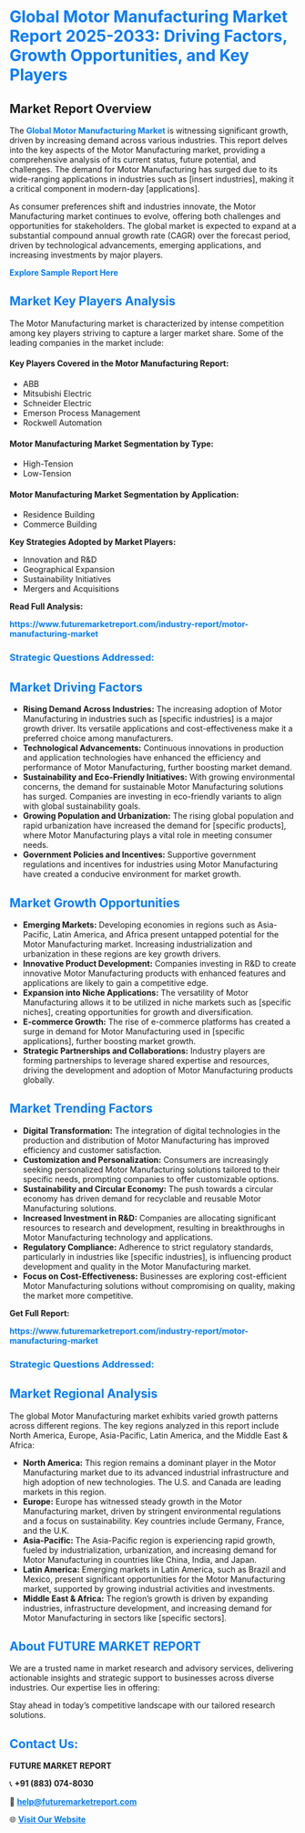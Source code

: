 <h1 style="color: #007BFF;">Global Motor Manufacturing Market Report 2025-2033: Driving Factors, Growth Opportunities, and Key Players</h1>

<section id="overview">
<h2>Market Report Overview</h2>
<p>The <a href="https://www.futuremarketreport.com/industry-report/motor-manufacturing-market" style="color: #007BFF; text-decoration: none;"><strong>Global Motor Manufacturing Market</strong></a> is witnessing significant growth, driven by increasing demand across various industries. This report delves into the key aspects of the Motor Manufacturing market, providing a comprehensive analysis of its current status, future potential, and challenges. The demand for Motor Manufacturing has surged due to its wide-ranging applications in industries such as [insert industries], making it a critical component in modern-day [applications].</p>
<p>As consumer preferences shift and industries innovate, the Motor Manufacturing market continues to evolve, offering both challenges and opportunities for stakeholders. The global market is expected to expand at a substantial compound annual growth rate (CAGR) over the forecast period, driven by technological advancements, emerging applications, and increasing investments by major players.</p>
</section>

<section id="overview">
<p><a href="https://www.futuremarketreport.com/request-sample/reportId=34575" style="color: #007BFF; text-decoration: none;"><strong>Explore Sample Report Here</strong></a></p>
</section>

<section id="key-players">
<h2 style="color: #007BFF;">Market Key Players Analysis</h2>
<p>The Motor Manufacturing market is characterized by intense competition among key players striving to capture a larger market share. Some of the leading companies in the market include:</p>
<h4>Key Players Covered in the Motor Manufacturing Report:</h4>
<ul><li>ABB</li><li>Mitsubishi Electric</li><li>Schneider Electric</li><li>Emerson Process Management</li><li>Rockwell Automation</li></ul>
<h4>Motor Manufacturing Market Segmentation by Type:</h4>
<ul><li>High-Tension</li><li>Low-Tension</li></ul>

<h4>Motor Manufacturing Market Segmentation by Application:</h4>
<ul><li>Residence Building</li><li>Commerce Building</li></ul>
<p><strong>Key Strategies Adopted by Market Players:</strong></p>
<ul>
<li>Innovation and R&D</li>
<li>Geographical Expansion</li>
<li>Sustainability Initiatives</li>
<li>Mergers and Acquisitions</li>
</ul>
</section>

<section>
<p><strong>Read Full Analysis: </strong></p><a href="https://www.futuremarketreport.com/industry-report/motor-manufacturing-market" style="color: #007BFF; text-decoration: none;"><strong>https://www.futuremarketreport.com/industry-report/motor-manufacturing-market</strong></a>
<h3 style="color: #007BFF;">Strategic Questions Addressed:</h3>
</section>

<section id="driving-factors">
<h2 style="color: #007BFF;">Market Driving Factors</h2>
<ul>
<li><strong>Rising Demand Across Industries:</strong> The increasing adoption of Motor Manufacturing in industries such as [specific industries] is a major growth driver. Its versatile applications and cost-effectiveness make it a preferred choice among manufacturers.</li>
<li><strong>Technological Advancements:</strong> Continuous innovations in production and application technologies have enhanced the efficiency and performance of Motor Manufacturing, further boosting market demand.</li>
<li><strong>Sustainability and Eco-Friendly Initiatives:</strong> With growing environmental concerns, the demand for sustainable Motor Manufacturing solutions has surged. Companies are investing in eco-friendly variants to align with global sustainability goals.</li>
<li><strong>Growing Population and Urbanization:</strong> The rising global population and rapid urbanization have increased the demand for [specific products], where Motor Manufacturing plays a vital role in meeting consumer needs.</li>
<li><strong>Government Policies and Incentives:</strong> Supportive government regulations and incentives for industries using Motor Manufacturing have created a conducive environment for market growth.</li>
</ul>
</section>

<section id="growth-opportunities">
<h2 style="color: #007BFF;">Market Growth Opportunities</h2>
<ul>
<li><strong>Emerging Markets:</strong> Developing economies in regions such as Asia-Pacific, Latin America, and Africa present untapped potential for the Motor Manufacturing market. Increasing industrialization and urbanization in these regions are key growth drivers.</li>
<li><strong>Innovative Product Development:</strong> Companies investing in R&D to create innovative Motor Manufacturing products with enhanced features and applications are likely to gain a competitive edge.</li>
<li><strong>Expansion into Niche Applications:</strong> The versatility of Motor Manufacturing allows it to be utilized in niche markets such as [specific niches], creating opportunities for growth and diversification.</li>
<li><strong>E-commerce Growth:</strong> The rise of e-commerce platforms has created a surge in demand for Motor Manufacturing used in [specific applications], further boosting market growth.</li>
<li><strong>Strategic Partnerships and Collaborations:</strong> Industry players are forming partnerships to leverage shared expertise and resources, driving the development and adoption of Motor Manufacturing products globally.</li>
</ul>
</section>

<section id="trending-factors">
<h2 style="color: #007BFF;">Market Trending Factors</h2>
<ul>
<li><strong>Digital Transformation:</strong> The integration of digital technologies in the production and distribution of Motor Manufacturing has improved efficiency and customer satisfaction.</li>
<li><strong>Customization and Personalization:</strong> Consumers are increasingly seeking personalized Motor Manufacturing solutions tailored to their specific needs, prompting companies to offer customizable options.</li>
<li><strong>Sustainability and Circular Economy:</strong> The push towards a circular economy has driven demand for recyclable and reusable Motor Manufacturing solutions.</li>
<li><strong>Increased Investment in R&D:</strong> Companies are allocating significant resources to research and development, resulting in breakthroughs in Motor Manufacturing technology and applications.</li>
<li><strong>Regulatory Compliance:</strong> Adherence to strict regulatory standards, particularly in industries like [specific industries], is influencing product development and quality in the Motor Manufacturing market.</li>
<li><strong>Focus on Cost-Effectiveness:</strong> Businesses are exploring cost-efficient Motor Manufacturing solutions without compromising on quality, making the market more competitive.</li>
</ul>
</section>

<section>
<p><strong>Get Full Report: </strong></p><a href="https://www.futuremarketreport.com/industry-report/motor-manufacturing-market" style="color: #007BFF; text-decoration: none;"><strong>https://www.futuremarketreport.com/industry-report/motor-manufacturing-market</strong></a>
<h3 style="color: #007BFF;">Strategic Questions Addressed:</h3>
</section>


<section id="regional-analysis">
<h2 style="color: #007BFF;">Market Regional Analysis</h2>
<p>The global Motor Manufacturing market exhibits varied growth patterns across different regions. The key regions analyzed in this report include North America, Europe, Asia-Pacific, Latin America, and the Middle East & Africa:</p>
<ul>
<li><strong>North America:</strong> This region remains a dominant player in the Motor Manufacturing market due to its advanced industrial infrastructure and high adoption of new technologies. The U.S. and Canada are leading markets in this region.</li>
<li><strong>Europe:</strong> Europe has witnessed steady growth in the Motor Manufacturing market, driven by stringent environmental regulations and a focus on sustainability. Key countries include Germany, France, and the U.K.</li>
<li><strong>Asia-Pacific:</strong> The Asia-Pacific region is experiencing rapid growth, fueled by industrialization, urbanization, and increasing demand for Motor Manufacturing in countries like China, India, and Japan.</li>
<li><strong>Latin America:</strong> Emerging markets in Latin America, such as Brazil and Mexico, present significant opportunities for the Motor Manufacturing market, supported by growing industrial activities and investments.</li>
<li><strong>Middle East & Africa:</strong> The region’s growth is driven by expanding industries, infrastructure development, and increasing demand for Motor Manufacturing in sectors like [specific sectors].</li>
</ul>
</section>

<footer>
<h2 style="color: #007BFF;">About FUTURE MARKET REPORT</h2>
<p>We are a trusted name in market research and advisory services, delivering actionable insights and strategic support to businesses across diverse industries. Our expertise lies in offering:</p>

<p>Stay ahead in today’s competitive landscape with our tailored research solutions.</p>

<h2 style="color: #007BFF;">Contact Us:</h2>
<p><strong>FUTURE MARKET REPORT</strong></p>
<p>📞 <strong>+91 (883) 074-8030</strong></p>
<p>📧 <strong><a href="mailto:help@futuremarketreport.com" style="color: #007BFF;">help@futuremarketreport.com</a></strong></p>
<p>🌐 <strong><a href="https://www.futuremarketreport.com/" style="color: #007BFF;">Visit Our Website</a></strong></p>
</footer>